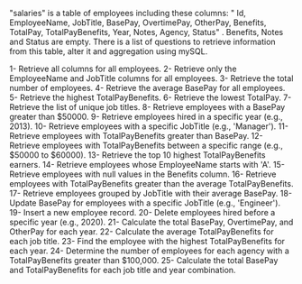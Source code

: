 "salaries" is a table of employees including these columns: " Id, EmployeeName, JobTitle, BasePay, OvertimePay, OtherPay, Benefits, TotalPay, TotalPayBenefits, Year, Notes, Agency, Status" .
Benefits, Notes and Status are empty.
There is a list of questions to retrieve information from this table, alter it and aggregation using mySQL. 

1- Retrieve all columns for all employees.
2- Retrieve only the EmployeeName and JobTitle columns for all employees.
3- Retrieve the total number of employees.
4- Retrieve the average BasePay for all employees.
5- Retrieve the highest TotalPayBenefits.
6- Retrieve the lowest TotalPay.
7- Retrieve the list of unique job titles.
8- Retrieve employees with a BasePay greater than $50000.
9- Retrieve employees hired in a specific year (e.g., 2013).
10- Retrieve employees with a specific JobTitle (e.g., 'Manager').
11- Retrieve employees with TotalPayBenefits greater than BasePay.
12- Retrieve employees with TotalPayBenefits between a specific range (e.g., $50000 to $60000).
13- Retrieve the top 10 highest TotalPayBenefits earners.
14- Retrieve employees whose EmployeeName starts with 'A'.
15- Retrieve employees with null values in the Benefits column.
16- Retrieve employees with TotalPayBenefits greater than the average TotalPayBenefits.
17- Retrieve employees grouped by JobTitle with their average BasePay.
18- Update BasePay for employees with a specific JobTitle (e.g., 'Engineer').
19- Insert a new employee record.
20- Delete employees hired before a specific year (e.g., 2020).
21- Calculate the total BasePay, OvertimePay, and OtherPay for each year.
22- Calculate the average TotalPayBenefits for each job title.
23- Find the employee with the highest TotalPayBenefits for each year.
24- Determine the number of employees for each agency with a TotalPayBenefits greater than $100,000.
25- Calculate the total BasePay and TotalPayBenefits for each job title and year combination.



